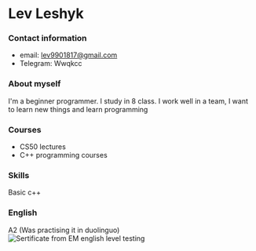 # Lev Leshyk
### Contact information
* email: lev9901817@gmail.com
* Telegram: Wwqkcc
### About myself
I'm a beginner programmer. I study in 8 class. I work well in a team,
I want to learn new things and learn programming
### Courses
* CS50 lectures
* C++ programming courses
### Skills
Basic c++
### English
A2 (Was practising it in duolinguo)
![Sertificate from EM english level testing](/C/ef.png "")

